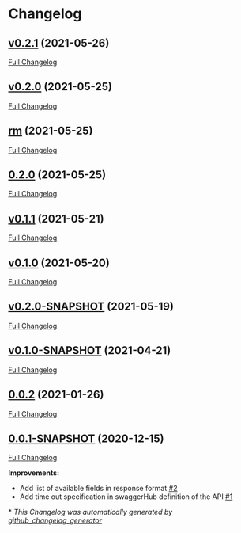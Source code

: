 # Changelog

## [v0.2.1](https://github.com/NASA-PDS/pds-api-javalib/tree/v0.2.1) (2021-05-26)

[Full Changelog](https://github.com/NASA-PDS/pds-api-javalib/compare/v0.2.0...v0.2.1)

## [v0.2.0](https://github.com/NASA-PDS/pds-api-javalib/tree/v0.2.0) (2021-05-25)

[Full Changelog](https://github.com/NASA-PDS/pds-api-javalib/compare/rm...v0.2.0)

## [rm](https://github.com/NASA-PDS/pds-api-javalib/tree/rm) (2021-05-25)

[Full Changelog](https://github.com/NASA-PDS/pds-api-javalib/compare/0.2.0...rm)

## [0.2.0](https://github.com/NASA-PDS/pds-api-javalib/tree/0.2.0) (2021-05-25)

[Full Changelog](https://github.com/NASA-PDS/pds-api-javalib/compare/v0.1.1...0.2.0)

## [v0.1.1](https://github.com/NASA-PDS/pds-api-javalib/tree/v0.1.1) (2021-05-21)

[Full Changelog](https://github.com/NASA-PDS/pds-api-javalib/compare/v0.1.0...v0.1.1)

## [v0.1.0](https://github.com/NASA-PDS/pds-api-javalib/tree/v0.1.0) (2021-05-20)

[Full Changelog](https://github.com/NASA-PDS/pds-api-javalib/compare/v0.2.0-SNAPSHOT...v0.1.0)

## [v0.2.0-SNAPSHOT](https://github.com/NASA-PDS/pds-api-javalib/tree/v0.2.0-SNAPSHOT) (2021-05-19)

[Full Changelog](https://github.com/NASA-PDS/pds-api-javalib/compare/v0.1.0-SNAPSHOT...v0.2.0-SNAPSHOT)

## [v0.1.0-SNAPSHOT](https://github.com/NASA-PDS/pds-api-javalib/tree/v0.1.0-SNAPSHOT) (2021-04-21)

[Full Changelog](https://github.com/NASA-PDS/pds-api-javalib/compare/0.0.2...v0.1.0-SNAPSHOT)

## [0.0.2](https://github.com/NASA-PDS/pds-api-javalib/tree/0.0.2) (2021-01-26)

[Full Changelog](https://github.com/NASA-PDS/pds-api-javalib/compare/0.0.1-SNAPSHOT...0.0.2)

## [0.0.1-SNAPSHOT](https://github.com/NASA-PDS/pds-api-javalib/tree/0.0.1-SNAPSHOT) (2020-12-15)

[Full Changelog](https://github.com/NASA-PDS/pds-api-javalib/compare/b83a3ca5ce7e9663040f160fbcb8cee1554806e7...0.0.1-SNAPSHOT)

**Improvements:**

- Add list of available fields in response format [\#2](https://github.com/NASA-PDS/pds-api-javalib/issues/2)
- Add time out specification in swaggerHub definition of the API [\#1](https://github.com/NASA-PDS/pds-api-javalib/issues/1)



\* *This Changelog was automatically generated by [github_changelog_generator](https://github.com/github-changelog-generator/github-changelog-generator)*
